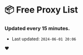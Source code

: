# :package: Free Proxy List
### Updated every 15 minutes.

- Last updated: `2024-06-01 20:06`

:heart:
